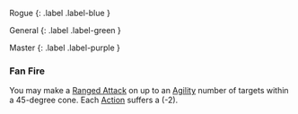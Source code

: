 Rogue
{: .label .label-blue }

General
{: .label .label-green }

Master
{: .label .label-purple }
### Fan Fire

You may make a [Ranged Attack](Core/Terminology#Ranged%20Attack) on up to an [Agility](Core/Agility) number of targets within a 45-degree cone. Each [Action](Core/Terminology#Action) suffers a (-2).